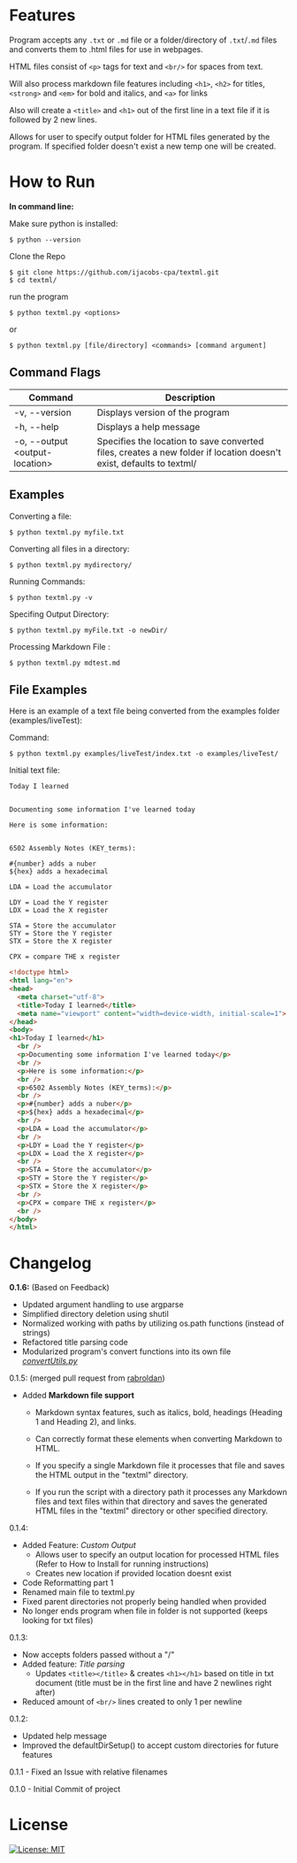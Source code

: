 # Features

Program accepts any `.txt` or `.md` file or a folder/directory of `.txt`/`.md` files and converts them to .html files for use in webpages. 

HTML files consist of `<p>` tags for text and `<br/>` for spaces from text. 

Will also process markdown file features including `<h1>`, `<h2>` for titles, `<strong>` and `<em>` for bold and italics, and `<a>` for links

Also will create a `<title>` and `<h1>` out of the first line in a text file if it is followed by 2 new lines.

Allows for user to specify output folder for HTML files generated by the program. If specified folder doesn't exist a new temp one will be created.

# How to Run 

**In command line:**

Make sure python is installed:

`$ python --version`

Clone the Repo

```
$ git clone https://github.com/ijacobs-cpa/textml.git
$ cd textml/ 
```

run the program 

`$ python textml.py <options> `

or

`$ python textml.py [file/directory] <commands> [command argument]`

## Command Flags

<!-- Available command options:
```
-v,--version - Displays the version of the program
-h,--help - Displays a help message
``` -->

| Command   | Description |
| --------- | ----------- |
| -v, --version | Displays version of the program |
| -h, --help | Displays a help message |
| -o, --output <output-location\> | Specifies the location to save converted files, creates a new folder if location doesn't exist, defaults to textml/ |

## Examples

Converting a file:

`$ python textml.py myfile.txt`

Converting all files in a directory:

`$ python textml.py mydirectory/`

Running Commands:

`$ python textml.py -v`

Specifing Output Directory:

`$ python textml.py myFile.txt -o newDir/`

Processing Markdown File : 

`$ python textml.py mdtest.md`

## File Examples

Here is an example of a text file being converted from the examples folder (examples/liveTest):

Command:

`$ python textml.py examples/liveTest/index.txt -o examples/liveTest/`

Initial text file:
```
Today I learned


Documenting some information I've learned today

Here is some information:


6502 Assembly Notes (KEY_terms):

#{number} adds a nuber
${hex} adds a hexadecimal

LDA = Load the accumulator

LDY = Load the Y register
LDX = Load the X register

STA = Store the accumulator
STY = Store the Y register
STX = Store the X register

CPX = compare THE x register
```
```HTML
<!doctype html>
<html lang="en">
<head>
  <meta charset="utf-8">
  <title>Today I learned</title>
  <meta name="viewport" content="width=device-width, initial-scale=1">
</head>
<body>
<h1>Today I learned</h1>
  <br />
  <p>Documenting some information I've learned today</p>
  <br />
  <p>Here is some information:</p>
  <br />
  <p>6502 Assembly Notes (KEY_terms):</p>
  <br />
  <p>#{number} adds a nuber</p>
  <p>${hex} adds a hexadecimal</p>
  <br />
  <p>LDA = Load the accumulator</p>
  <br />
  <p>LDY = Load the Y register</p>
  <p>LDX = Load the X register</p>
  <br />
  <p>STA = Store the accumulator</p>
  <p>STY = Store the Y register</p>
  <p>STX = Store the X register</p>
  <br />
  <p>CPX = compare THE x register</p>
  <br />
</body>
</html>
```

# Changelog

**0.1.6:** (Based on Feedback)
- Updated argument handling to use argparse
- Simplified directory deletion using shutil
- Normalized working with paths by utilizing os.path functions (instead of strings)
- Refactored title parsing code
- Modularized program's convert functions into its own file [*convertUtils.py*](https://github.com/ijacobs-cpa/textml/blob/main/convertUtils.py)

0.1.5: (merged pull request from [rabroldan](https://github.com/rabroldan))
- Added **Markdown file support**
    -  Markdown syntax features, such as italics, bold, headings (Heading 1 and Heading 2), and links. 

    - Can correctly format these elements when converting Markdown to HTML. 
    - If you specify a single Markdown file it processes that file and saves the HTML output in the "textml" directory. 
    - If you run the script with a directory path it processes any Markdown files and text files within that directory and saves the generated HTML files in the "textml" directory or other specified directory.

0.1.4:
- Added Feature: *Custom Output*
    - Allows user to specify an output location for processed HTML files (Refer to How to Install for running instructions)
    - Creates new location if provided location doesnt exist
- Code Reformatting part 1
- Renamed main file to textml.py
- Fixed parent directories not properly being handled when provided
- No longer ends program when file in folder is not supported (keeps looking for txt files)

0.1.3:

- Now accepts folders passed without a "/"
- Added feature: *Title parsing*
    - Updates `<title></title>` & creates `<h1></h1>` based on title in txt document (title must be in the first line and have 2 newlines right after)
- Reduced amount of `<br/>` lines created to only 1 per newline

0.1.2:

- Updated help message
- Improved the defaultDirSetup() to accept custom directories for future features

0.1.1 - Fixed an Issue with relative filenames

0.1.0 - Initial Commit of project 

# License
[![License: MIT](https://img.shields.io/badge/License-MIT-yellow.svg)](https://opensource.org/licenses/MIT)





